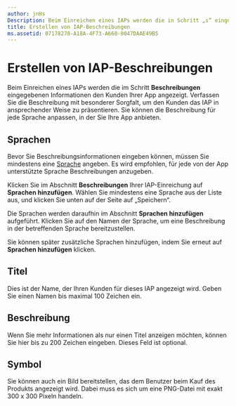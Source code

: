 ```yaml
---
author: jnHs
Description: Beim Einreichen eines IAPs werden die in Schritt „s“ eingegebenen Informationen den Kunden Ihrer App angezeigt.
title: Erstellen von IAP-Beschreibungen
ms.assetid: 07178278-A18A-4F73-A660-0047DAAE49B5
---
```


# Erstellen von IAP-Beschreibungen


Beim Einreichen eines IAPs werden die im Schritt **Beschreibungen** eingegebenen Informationen den Kunden Ihrer App angezeigt. Verfassen Sie die Beschreibung mit besonderer Sorgfalt, um den Kunden das IAP in ansprechender Weise zu präsentieren. Sie können die Beschreibung für jede Sprache anpassen, in der Sie Ihre App anbieten.

## Sprachen


Bevor Sie Beschreibungsinformationen eingeben können, müssen Sie mindestens eine [Sprache](supported-languages.md) angeben. Es wird empfohlen, für jede von der App unterstützte Sprache Beschreibungen anzugeben.

Klicken Sie im Abschnitt **Beschreibungen** Ihrer IAP-Einreichung auf **Sprachen hinzufügen**. Wählen Sie mindestens eine Sprache aus der Liste aus, und klicken Sie unten auf der Seite auf „Speichern“.

Die Sprachen werden daraufhin im Abschnitt **Sprachen hinzufügen** aufgeführt. Klicken Sie auf den Namen der Sprache, um eine Beschreibung in der betreffenden Sprache bereitzustellen.

Sie können später zusätzliche Sprachen hinzufügen, indem Sie erneut auf **Sprachen hinzufügen** klicken.

## Titel


Dies ist der Name, der Ihren Kunden für dieses IAP angezeigt wird. Geben Sie einen Namen bis maximal 100 Zeichen ein.

## Beschreibung


Wenn Sie mehr Informationen als nur einen Titel anzeigen möchten, können Sie hier bis zu 200 Zeichen eingeben. Dieses Feld ist optional.

## Symbol


Sie können auch ein Bild bereitstellen, das dem Benutzer beim Kauf des Produkts angezeigt wird. Dabei muss es sich um eine PNG-Datei mit exakt 300 x 300 Pixeln handeln.

 

 






<!--HONumber=May16_HO2-->


